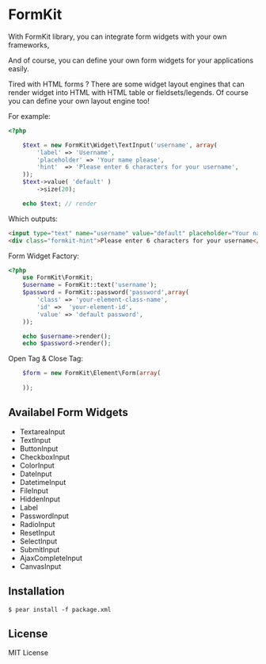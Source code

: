 FormKit
========

With FormKit library, you can integrate form widgets with your own frameworks,

And of course, you can define your own form widgets for your applications easily.

Tired with HTML forms ? There are some widget layout engines that
can render widget into HTML with HTML table or fieldsets/legends. Of course you can
define your own layout engine too!


For example:

```php
<?php

    $text = new FormKit\Widget\TextInput('username', array( 
        'label' => 'Username',
        'placeholder' => 'Your name please',
        'hint'  => 'Please enter 6 characters for your username',
    ));
    $text->value( 'default' )
        ->size(20);

    echo $text; // render 
```

Which outputs:

```html
<input type="text" name="username" value="default" placeholder="Your name please" size="20"/>
<div class="formkit-hint">Please enter 6 characters for your username</div>
```

Form Widget Factory:

```php
<?php
    use FormKit\FormKit;
    $username = FormKit::text('username');
    $password = FormKit::password('password',array( 
        'class' => 'your-element-class-name',
        'id' =>  'your-element-id',
        'value' => 'default password',
    ));

    echo $username->render();
    echo $password->render();
```

Open Tag & Close Tag:

```php
    $form = new FormKit\Element\Form(array(
    
    ));

```

Availabel Form Widgets
----------------------
* TextareaInput
* TextInput
* ButtonInput
* CheckboxInput
* ColorInput
* DateInput
* DatetimeInput
* FileInput
* HiddenInput
* Label
* PasswordInput
* RadioInput
* ResetInput
* SelectInput
* SubmitInput
* AjaxCompleteInput
* CanvasInput

Installation
------------

    $ pear install -f package.xml

License
-------

MIT License

